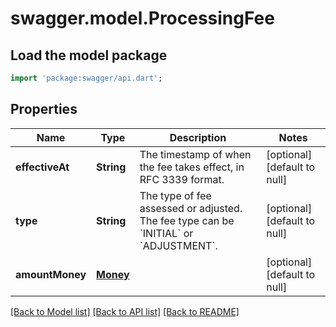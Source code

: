 # swagger.model.ProcessingFee

## Load the model package
```dart
import 'package:swagger/api.dart';
```

## Properties
Name | Type | Description | Notes
------------ | ------------- | ------------- | -------------
**effectiveAt** | **String** | The timestamp of when the fee takes effect, in RFC 3339 format. | [optional] [default to null]
**type** | **String** | The type of fee assessed or adjusted. The fee type can be &#x60;INITIAL&#x60; or &#x60;ADJUSTMENT&#x60;. | [optional] [default to null]
**amountMoney** | [**Money**](Money.md) |  | [optional] [default to null]

[[Back to Model list]](../README.md#documentation-for-models) [[Back to API list]](../README.md#documentation-for-api-endpoints) [[Back to README]](../README.md)

